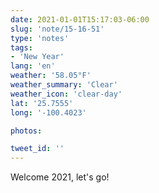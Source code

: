 ```yaml
---
date: 2021-01-01T15:17:03-06:00
slug: 'note/15-16-51'
type: 'notes'
tags:
- 'New Year'
lang: 'en'
weather: '58.05°F'
weather_summary: 'Clear'
weather_icon: 'clear-day'
lat: '25.7555'
long: '-100.4023'

photos:

tweet_id: ''
---
```

Welcome 2021, let's go! 
